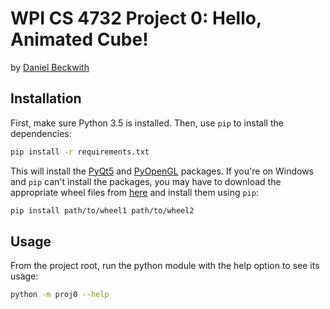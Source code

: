 # WPI CS 4732 Project 0: Hello, Animated Cube!

by [Daniel Beckwith](https://github.com/dbeckwith)

## Installation

First, make sure Python 3.5 is installed. Then, use `pip` to install the dependencies:

```bash
pip install -r requirements.txt
```

This will install the [PyQt5](https://www.riverbankcomputing.com/software/pyqt/download5) and [PyOpenGL](http://pyopengl.sourceforge.net/) packages. If you're on Windows and `pip` can't install the packages, you may have to download the appropriate wheel files from [here](http://www.lfd.uci.edu/~gohlke/pythonlibs/) and install them using `pip`:

```bash
pip install path/to/wheel1 path/to/wheel2
```

## Usage

From the project root, run the python module with the help option to see its usage:

```bash
python -m proj0 --help
```

